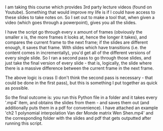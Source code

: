 I am taking this course which provides 3rd party lecture videos (found on Youtube). Something that would improve my life is if I could have access to these slides to take notes on. So I set out to make a tool that, when given a video (which goes through a powerpoint), gives you all the slides.

I have the script go through every x amount of frames (obviously the smaller x is, the more frames it looks at, hence the longer it takes), and compares the current frame to the next frame; if the slides are different enough, it saves that frame. With slides which have transitions (i.e. the content comes in incrementally), you'd get all of the different versions of every single slide. So I ran a second pass to go through those slides, and just take the final version of every slide - that is, logically, the slide where there is a massive difference between the current frame in the next frame.

The above logic is crass (I don't think the second pass is necessary - that could be done in the first pass), but this is something I put together as quick as possible.

So the final outcome is: you run this Python file in a folder and it takes every '.mp4' item, and obtains the slides from them - and saves them out (and additionally puts them in a pdf for convenience). I have attached an example 'ch2 1 polynomial interpolation Van der Monde matrix Wen Shen.mp4' and the corresponding folder with the slides and pdf that gets outputted after running this script.
